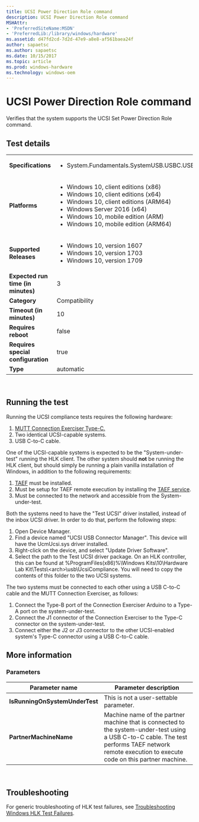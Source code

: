 ```yaml
---
title: UCSI Power Direction Role command
description: UCSI Power Direction Role command
MSHAttr:
- 'PreferredSiteName:MSDN'
- 'PreferredLib:/library/windows/hardware'
ms.assetid: d47fd2cd-7d2d-47e9-a8e8-af561baea24f
author: sapaetsc
ms.author: sapaetsc
ms.date: 10/15/2017
ms.topic: article
ms.prod: windows-hardware
ms.technology: windows-oem
---
```


# <span id="p_hlk_test.c4b3dd8a-8bd6-4fc8-b4b0-f0c09f3eb284"></span>UCSI Power Direction Role command


Verifies that the system supports the UCSI Set Power Direction Role command.

## Test details
|||
|---|---|
| **Specifications**  | <ul><li>System.Fundamentals.SystemUSB.USBC.USBTypeCUCSI.USBTypeCUCSI</li></ul> |  
| **Platforms**   | <ul><li>Windows 10, client editions (x86)</li><li>Windows 10, client editions (x64)</li><li>Windows 10, client editions (ARM64)</li><li>Windows Server 2016 (x64)</li><li>Windows 10, mobile edition (ARM)</li><li>Windows 10, mobile edition (ARM64)</li></ul> |
| **Supported Releases** | <ul><li>Windows 10, version 1607</li><li>Windows 10, version 1703</li><li>Windows 10, version 1709</li></ul> |
|**Expected run time (in minutes)**| 3 |
|**Category**| Compatibility |
|**Timeout (in minutes)**| 10 |
|**Requires reboot**| false |
|**Requires special configuration**| true |
|**Type**| automatic |

 

## <span id="Running_the_test"></span><span id="running_the_test"></span><span id="RUNNING_THE_TEST"></span>Running the test


Running the UCSI compliance tests requires the following hardware:

1.  [MUTT Connection Exerciser Type-C.](https://msdn.microsoft.com/en-us/library/windows/hardware/mt644884.aspx)
2.  Two identical UCSI-capable systems.
3.  USB C-to-C cable.

One of the UCSI-capable systems is expected to be the "System-under-test" running the HLK client. The other system should **not** be running the HLK client, but should simply be running a plain vanilla installation of Windows, in addition to the following requirements:

1.  [TAEF](https://msdn.microsoft.com/en-us/library/windows/hardware/hh439725.aspx) must be installed.
2.  Must be setup for TAEF remote execution by installing the [TAEF service](https://msdn.microsoft.com/en-us/library/windows/hardware/hh439749.aspx).
3.  Must be connected to the network and accessible from the System-under-test.

Both the systems need to have the "Test UCSI" driver installed, instead of the inbox UCSI driver. In order to do that, perform the following steps:

1.  Open Device Manager.
2.  Find a device named "UCSI USB Connector Manager". This device will have the UcmUcsi.sys driver installed.
3.  Right-click on the device, and select "Update Driver Software".
4.  Select the path to the Test UCSI driver package. On an HLK controller, this can be found at %ProgramFiles(x86)%\\Windows Kits\\10\\Hardware Lab Kit\\Tests\\&lt;arch&gt;\\usb\\UcsiCompliance. You will need to copy the contents of this folder to the two UCSI systems.

The two systems must be connected to each other using a USB C-to-C cable and the MUTT Connection Exerciser, as follows:

1.  Connect the Type-B port of the Connection Exerciser Arduino to a Type-A port on the system-under-test.
2.  Connect the J1 connector of the Connection Exerciser to the Type-C connector on the system-under-test.
3.  Connect either the J2 or J3 connector to the other UCSI-enabled system's Type-C connector using a USB C-to-C cable.

## <span id="More_information"></span><span id="more_information"></span><span id="MORE_INFORMATION"></span>More information


### <span id="Parameters"></span><span id="parameters"></span><span id="PARAMETERS"></span>Parameters

| Parameter name                 | Parameter description                                                                                                                                                                             |
|--------------------------------|---------------------------------------------------------------------------------------------------------------------------------------------------------------------------------------------------|
| **IsRunningOnSystemUnderTest** | This is not a user-settable parameter.                                                                                                                                                            |
| **PartnerMachineName**         | Machine name of the partner machine that is connected to the system-under-test using a USB C-to-C cable. The test performs TAEF network remote execution to execute code on this partner machine. |

 

## <span id="Troubleshooting"></span><span id="troubleshooting"></span><span id="TROUBLESHOOTING"></span>Troubleshooting


For generic troubleshooting of HLK test failures, see [Troubleshooting Windows HLK Test Failures](..\user\troubleshooting-windows-hlk-test-failures.md).

 

 






